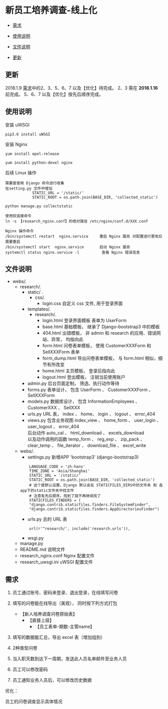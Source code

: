 # 新员工培养调查-线上化

- [需求](#需求)

- [使用说明](#使用说明)

- [文件说明](#文件说明)

- [更新](#更新)

## 更新

2018.1.9 [需求](#需求)中的2、3、5、6、7 以及【优化】待完成。
2、3 需在 **2018.1.16** 前完成。
5、6、7 以及【优化】按先后顺序完成。

## 使用说明

安装 uWSGI

`pip3.6 install uWSGI`

安装 Nginx

`yum install epel-release`

`yum install python-devel nginx`

后续 Linux 操作
```
需要是使用 Django 命令进行收集
在setting.py 文件中增加 
            STATIC_URL = '/static/'
            STATIC_ROOT = os.path.join(BASE_DIR, 'collected_static')
            
python manage.py collectstatic

使用软连接命令 
ln -s 【research_nginx.conf】的绝对路径 /etc/nginx/conf.d/XXX.conf

Nginx 操作命令
/bin/systemctl restart  nginx.service     重启 Nginx 服务 对配置进行更改后需要重启
/bin/systemctl start  nginx.service       启动 Nginx 服务
systemctl status nginx.service -l          查看 Nginx 错误信息

```

## 文件说明
- webs/.
    * research/.
        * static/ .
            * css/.
                * login.css 自定义 css 文件, 用于登录界面
        * templates/.
            * research/.
                * login.html 登录界面模板 表单为 UserForm
                * base.html 基础模板， 继承了 Django-bootstrap3 中的模板
                * 404.html 出错模板， 非 admin 和 research 的应用、错误网站、异常， 均指向此
                * form.html 问卷表单模板， 使用 CustomerXXXForm 和 SellXXXForm 表单
                * form_dump.html 导出问卷表单模板， 与 form.html 相似，细节有所改变
                * home.html 主页模板， 登录后指向此
                * logout.html 登出模板， 注销当前使用账户 
        * admin.py 后台页面定制， 筛选、执行动作等待
        * forms.py 表单设计， 包含 UserForm 、 CustomerXXXForm 、 SellXXXForm
        * models.py 数据库设计， 包含 InformationEmployees 、 CustomerXXX 、 SellXXX
        * urls.py URL 表， index 、 home、 login 、 logout 、 error_404
        * views.py 包含业务视图 index_view 、 home_form 、 user_login 、 user_logout 、 error_404 </br>
        后台动作 auto_cal 、 html_download 、 excels_download </br>
        以及动作调用的函数 temp_form 、 reg_exp 、 zip_pack 、 clear_temp 、 file_iterator 、 download_file 、 excel_write
    * webs/.
        * settings.py 新增APP 'bootstrap3' (django-bootstrap3)
        ```
            LANGUAGE_CODE = 'zh-hans'
            TIME_ZONE = 'Asia/Shanghai'
            STATIC_URL = '/static/'
            STATIC_ROOT = os.path.join(BASE_DIR, 'collected_static')
            # 这个是默认设置，Django 默认会在 STATICFILES_DIRS中的文件夹 和 各app下的static文件夹中找文件
            # 注意有先后顺序，找到了就不再继续找了
            STATICFILES_FINDERS = (
            "django.contrib.staticfiles.finders.FileSystemFinder",
            "django.contrib.staticfiles.finders.AppDirectoriesFinder")
        ```
        * urls.py 总的 URL 表
        ```
            url(r'^research/', include('research.urls')),
        ```
        * wsgi.py 
    * manage.py
    * README.md 说明文件
    * research_nginx.conf Nginx 配置文件
    * research_uwsgi.ini uWSGI 配置文件
        
        
        
## 需求

1. 员工通过账号、密码来登录、退出登录，在线填写问卷

2. 填写的问卷能在线导出（美观）， 同时按下列方式打包

    * 【新人培养调查问卷原始表】
        * 【直接上级】
            * 【员工表单-期数-主管name】
    
3. 填写的数据能汇总，导出 excel 表（增加组别）

4. 2种类型问卷

5. 当入职天数到达下一周期，发送此人员名单邮件至业务人员

6. 员工可以修改密码

7. 员工通知业务人员后，可以修改历史数据

优化：

员工的问卷调查显示具体情况

